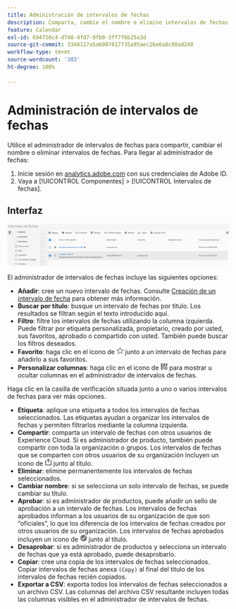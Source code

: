 ```yaml
---
title: Administración de intervalos de fechas
description: Comparta, cambie el nombre o elimine intervalos de fechas en Analysis Workspace.
feature: Calendar
exl-id: 694758c4-d740-4fd7-9fb0-3ff7f6b25a3d
source-git-commit: 3348117a5a6007017735a95aec26e6a8c88ad248
workflow-type: tm+mt
source-wordcount: '383'
ht-degree: 100%

---
```


# Administración de intervalos de fechas

Utilice el administrador de intervalos de fechas para compartir, cambiar el nombre o eliminar intervalos de fechas. Para llegar al administrador de fechas:

1. Inicie sesión en [analytics.adobe.com](https://analytics.adobe.com) con sus credenciales de Adobe ID.
1. Vaya a [!UICONTROL Componentes] > [!UICONTROL Intervalos de fechas].

## Interfaz

![IU](../assets/date-range-ui.png)

El administrador de intervalos de fechas incluye las siguientes opciones:

* **Añadir**: cree un nuevo intervalo de fechas. Consulte [Creación de un intervalo de fecha](create.md) para obtener más información.
* **Buscar por título**: busque un intervalo de fechas por título. Los resultados se filtran según el texto introducido aquí.
* **Filtro**: filtre los intervalos de fechas utilizando la columna izquierda. Puede filtrar por etiqueta personalizada, propietario, creado por usted, sus favoritos, aprobado o compartido con usted. También puede buscar los filtros deseados.
* **Favorito**: haga clic en el icono de ![estrella](../assets/star.png) junto a un intervalo de fechas para añadirlo a sus favoritos.
* **Personalizar columnas**: haga clic en el icono de ![columnas](../assets/columns.png) para mostrar u ocultar columnas en el administrador de intervalos de fechas.

Haga clic en la casilla de verificación situada junto a uno o varios intervalos de fechas para ver más opciones.

* **Etiqueta**: aplique una etiqueta a todos los intervalos de fechas seleccionados. Las etiquetas ayudan a organizar los intervalos de fechas y permiten filtrarlos mediante la columna izquierda.
* **Compartir**: comparta un intervalo de fechas con otros usuarios de Experience Cloud. Si es administrador de producto, también puede compartir con toda la organización o grupos. Los intervalos de fechas que se comparten con otros usuarios de su organización incluyen un icono de ![compartido](../assets/shared.png) junto al título.
* **Eliminar**: elimine permanentemente los intervalos de fechas seleccionados.
* **Cambiar nombre**: si se selecciona un solo intervalo de fechas, se puede cambiar su título.
* **Aprobar**: si es administrador de productos, puede añadir un sello de aprobación a un intervalo de fechas. Los intervalos de fechas aprobados informan a los usuarios de su organización de que son “oficiales”, lo que los diferencia de los intervalos de fechas creados por otros usuarios de su organización. Los intervalos de fechas aprobados incluyen un icono de ![aprobado](../assets/approved.png) junto al título.
* **Desaprobar**: si es administrador de productos y selecciona un intervalo de fechas que ya está aprobado, puede desaprobarlo.
* **Copiar**: cree una copia de los intervalos de fechas seleccionados. Copiar intervalos de fechas anexa `(Copy)` al final del título de los intervalos de fechas recién copiados.
* **Exportar a CSV**: exporta todos los intervalos de fechas seleccionados a un archivo CSV. Las columnas del archivo CSV resultante incluyen todas las columnas visibles en el administrador de intervalos de fechas.
